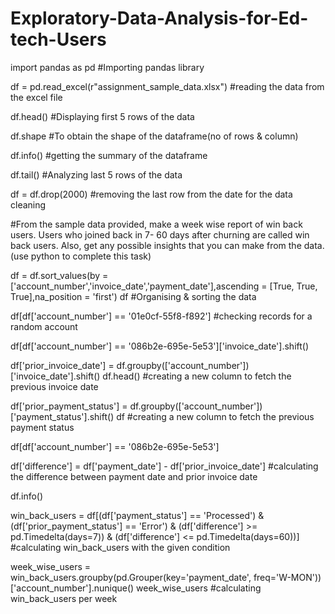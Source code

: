 # Exploratory-Data-Analysis-for-Ed-tech-Users

import pandas as pd
#Importing pandas library

df = pd.read_excel(r"assignment_sample_data.xlsx")
#reading the data from the excel file

df.head()
#Displaying first 5 rows of the data 

df.shape
#To obtain the shape of the dataframe(no of rows & column)

df.info()
#getting the summary of the dataframe

df.tail()
#Analyzing last 5 rows of the data

df = df.drop(2000)
#removing the last row from the date for the data cleaning 

#From the sample data provided, make a week wise report of win back users. Users who joined back in 7- 60 days after churning are called win back users. Also, get any possible insights that you can make from the data.(use python to complete this task)

df = df.sort_values(by = ['account_number','invoice_date','payment_date'],ascending = [True, True, True],na_position = 'first')
df
#Organising & sorting the data 

df[df['account_number'] == '01e0cf-55f8-f892']
#checking records for a random account

df[df['account_number'] == '086b2e-695e-5e53']['invoice_date'].shift()

df['prior_invoice_date'] = df.groupby(['account_number'])['invoice_date'].shift()
df.head()
#creating a new column to fetch the previous invoice date

df['prior_payment_status'] = df.groupby(['account_number'])['payment_status'].shift()
df
#creating a new column to fetch the previous payment status

df[df['account_number'] == '086b2e-695e-5e53']

df['difference'] = df['payment_date'] - df['prior_invoice_date']
#calculating the difference between payment date and prior invoice date

df.info()

win_back_users = df[(df['payment_status'] == 'Processed') & 
                        (df['prior_payment_status'] == 'Error') & 
                        (df['difference'] >= pd.Timedelta(days=7)) & 
                        (df['difference'] <= pd.Timedelta(days=60))]
#calculating win_back_users with the given condition

week_wise_users = win_back_users.groupby(pd.Grouper(key='payment_date', freq='W-MON'))['account_number'].nunique()
week_wise_users
#calculating win_back_users per week


